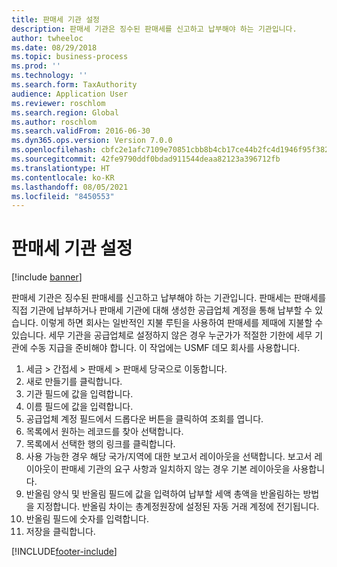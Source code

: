 ```yaml
---
title: 판매세 기관 설정
description: 판매세 기관은 징수된 판매세를 신고하고 납부해야 하는 기관입니다.
author: twheeloc
ms.date: 08/29/2018
ms.topic: business-process
ms.prod: ''
ms.technology: ''
ms.search.form: TaxAuthority
audience: Application User
ms.reviewer: roschlom
ms.search.region: Global
ms.author: roschlom
ms.search.validFrom: 2016-06-30
ms.dyn365.ops.version: Version 7.0.0
ms.openlocfilehash: cbfc2e1afc7109e70851cbb8b4cb17ce44b2fc4d1946f95f382185b6ae1bb3e4
ms.sourcegitcommit: 42fe9790ddf0bdad911544deaa82123a396712fb
ms.translationtype: HT
ms.contentlocale: ko-KR
ms.lasthandoff: 08/05/2021
ms.locfileid: "8450553"
---
```

# <a name="set-up-sales-tax-authorities"></a>판매세 기관 설정

[!include [banner](../../includes/banner.md)]

판매세 기관은 징수된 판매세를 신고하고 납부해야 하는 기관입니다. 판매세는 판매세를 직접 기관에 납부하거나 판매세 기관에 대해 생성한 공급업체 계정을 통해 납부할 수 있습니다. 이렇게 하면 회사는 일반적인 지불 루틴을 사용하여 판매세를 제때에 지불할 수 있습니다. 세무 기관을 공급업체로 설정하지 않은 경우 누군가가 적절한 기한에 세무 기관에 수동 지급을 준비해야 합니다. 이 작업에는 USMF 데모 회사를 사용합니다.

1. 세금 > 간접세 > 판매세 > 판매세 당국으로 이동합니다.
2. 새로 만들기를 클릭합니다.
3. 기관 필드에 값을 입력합니다.
4. 이름 필드에 값을 입력합니다.
5. 공급업체 계정 필드에서 드롭다운 버튼을 클릭하여 조회를 엽니다.
6. 목록에서 원하는 레코드를 찾아 선택합니다.
7. 목록에서 선택한 행의 링크를 클릭합니다.
8. 사용 가능한 경우 해당 국가/지역에 대한 보고서 레이아웃을 선택합니다. 보고서 레이아웃이 판매세 기관의 요구 사항과 일치하지 않는 경우 기본 레이아웃을 사용합니다.
9. 반올림 양식 및 반올림 필드에 값을 입력하여 납부할 세액 총액을 반올림하는 방법을 지정합니다. 반올림 차이는 총계정원장에 설정된 자동 거래 계정에 전기됩니다.
10. 반올림 필드에 숫자를 입력합니다.
11. 저장을 클릭합니다.



[!INCLUDE[footer-include](../../../includes/footer-banner.md)]